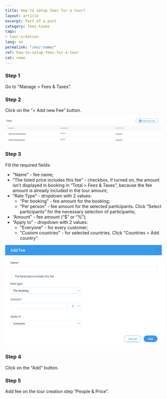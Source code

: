 ```yaml
---
title: How to setup fees for a tour?
layout: article
excerpt: Part of a post
category: fees-taxes
tags:
- tour-creation
lang: en
permalink: "/en/:name/"
ref: how-to-setup-fees-for-a-tour
cat: some
---
```


### **Step 1**

Go to "Manage > Fees & Taxes".

### **Step 2**

Click on the “+ Add new Fee” button.

![How_to_setup_a_fees_for_a_tour1](/assets/images/how_to_setup_a_fees_for_a_tour1.png)

### **Step 3**

Fill the required fields:
- "Name" - fee name;
- "The listed price includes this fee" - checkbox, if turned on, the amount isn’t displayed in booking in “Total > Fees & Taxes”, because the fee amount is already included in the tour amount;
- “Rate Type” - dropdown with 2 values:
	- “Per booking” - fee amount for the booking;
	- “Per person” - fee amount for the selected participants. Click “Select participants” for the necessary selection of participants;
- “Amount” - fee amount (“$” or “%”);
- “Apply to” - dropdown with 2 values:
	- "Everyone" - for every customer;
	- "Custom countries" - for selected countries. Click “Countries > Add country”.

![How_to_setup_a_fees_for_a_tour2](/assets/images/how_to_setup_a_fees_for_a_tour2.png)

### **Step 4**

Click on the "Add" button.

### **Step 5**

Add fee on the tour creation step “People & Price”.
